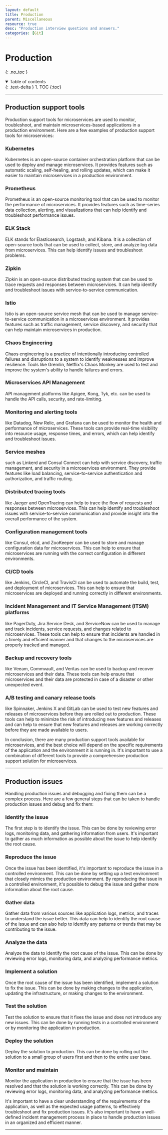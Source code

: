 ```yaml
---
layout: default
title: Production
parent: Miscellaneous
resource: true
desc: "Production interview questions and answers."
categories: [Git]
---
```


# Production
{: .no_toc }

<details open markdown="block">
  <summary>
    Table of contents
  </summary>
  {: .text-delta }
1. TOC
{:toc}
</details>

---

## Production support tools


Production support tools for microservices are used to monitor, troubleshoot, and maintain microservices-based applications in a production environment. Here are a few examples of production support tools for microservices:

### Kubernetes

Kubernetes is an open-source container orchestration platform that can be used to deploy and manage microservices. It provides features such as automatic scaling, self-healing, and rolling updates, which can make it easier to maintain microservices in a production environment.

### Prometheus

Prometheus is an open-source monitoring tool that can be used to monitor the performance of microservices. It provides features such as time-series data collection, alerting, and visualizations that can help identify and troubleshoot performance issues.

### ELK Stack

ELK stands for Elasticsearch, Logstash, and Kibana. It is a collection of open-source tools that can be used to collect, store, and analyze log data from microservices. This can help identify issues and troubleshoot problems.

### Zipkin

Zipkin is an open-source distributed tracing system that can be used to trace requests and responses between microservices. It can help identify and troubleshoot issues with service-to-service communication.

### Istio

Istio is an open-source service mesh that can be used to manage service-to-service communication in a microservices environment. It provides features such as traffic management, service discovery, and security that can help maintain microservices in production.

### Chaos Engineering

Chaos engineering is a practice of intentionally introducing controlled failures and disruptions to a system to identify weaknesses and improve resilience. Tools like Gremlin, Netflix's Chaos Monkey are used to test and improve the system's ability to handle failures and errors.

### Microservices API Management

API management platforms like Apigee, Kong, Tyk, etc. can be used to handle the API calls, security, and rate-limiting.

### Monitoring and alerting tools

like Datadog, New Relic, and Grafana can be used to monitor the health and performance of microservices. These tools can provide real-time visibility into resource usage, response times, and errors, which can help identify and troubleshoot issues.

### Service meshes

such as Linkerd and Consul Connect can help with service discovery, traffic management, and security in a microservices environment. They provide features like load balancing, service-to-service authentication and authorization, and traffic routing.

### Distributed tracing tools

like Jaeger and OpenTracing can help to trace the flow of requests and responses between microservices. This can help identify and troubleshoot issues with service-to-service communication and provide insight into the overall performance of the system.

### Configuration management tools

like Consul, etcd, and ZooKeeper can be used to store and manage configuration data for microservices. This can help to ensure that microservices are running with the correct configuration in different environments.

### CI/CD tools

like Jenkins, CircleCI, and TravisCI can be used to automate the build, test, and deployment of microservices. This can help to ensure that microservices are deployed and running correctly in different environments.

### Incident Management and IT Service Management (ITSM) platforms

like PagerDuty, Jira Service Desk, and ServiceNow can be used to manage and track incidents, service requests, and changes related to microservices. These tools can help to ensure that incidents are handled in a timely and efficient manner and that changes to the microservices are properly tracked and managed.

### Backup and recovery tools

like Veeam, Commvault, and Veritas can be used to backup and recover microservices and their data. These tools can help ensure that microservices and their data are protected in case of a disaster or other unexpected event.

### A/B testing and canary release tools

like Spinnaker, Jenkins X and GitLab can be used to test new features and releases of microservices before they are rolled out to production. These tools can help to minimize the risk of introducing new features and releases and can help to ensure that new features and releases are working correctly before they are made available to users.


In conclusion, there are many production support tools available for microservices, and the best choice will depend on the specific requirements of the application and the environment it is running in. It's important to use a combination of different tools to provide a comprehensive production support solution for microservices.


---

## Production issues

Handling production issues and debugging and fixing them can be a complex process. Here are a few general steps that can be taken to handle production issues and debug and fix them:

### Identify the issue

The first step is to identify the issue. This can be done by reviewing error logs, monitoring data, and gathering information from users. It's important to gather as much information as possible about the issue to help identify the root cause.

### Reproduce the issue

Once the issue has been identified, it's important to reproduce the issue in a controlled environment. This can be done by setting up a test environment that closely mimics the production environment. By reproducing the issue in a controlled environment, it's possible to debug the issue and gather more information about the root cause.

### Gather data

Gather data from various sources like application logs, metrics, and traces to understand the issue better. This data can help to identify the root cause of the issue and can also help to identify any patterns or trends that may be contributing to the issue.

### Analyze the data

Analyze the data to identify the root cause of the issue. This can be done by reviewing error logs, monitoring data, and analyzing performance metrics.

### Implement a solution

Once the root cause of the issue has been identified, implement a solution to fix the issue. This can be done by making changes to the application, updating the infrastructure, or making changes to the environment.

### Test the solution

Test the solution to ensure that it fixes the issue and does not introduce any new issues. This can be done by running tests in a controlled environment or by monitoring the application in production.

### Deploy the solution

Deploy the solution to production. This can be done by rolling out the solution to a small group of users first and then to the entire user base.

### Monitor and maintain

Monitor the application in production to ensure that the issue has been resolved and that the solution is working correctly. This can be done by reviewing error logs, monitoring data, and analyzing performance metrics.

It's important to have a clear understanding of the requirements of the application, as well as the expected usage patterns, to effectively troubleshoot and fix production issues. It's also important to have a well-defined incident management process in place to handle production issues in an organized and efficient manner.




---












